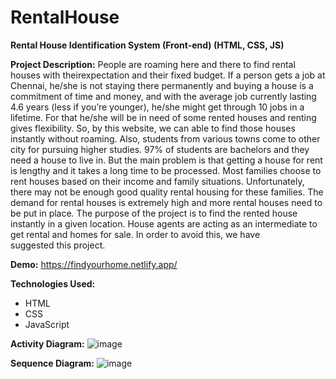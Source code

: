 # RentalHouse
**Rental House Identification System (Front-end) (HTML, CSS, JS)**

**Project Description:**
People are roaming here and there to find rental houses with theirexpectation and their fixed budget. If a person gets a job at Chennai, he/she is not staying there permanently and buying a house is a commitment of time and money, and with the average job currently lasting 4.6 years (less if you’re younger), he/she might get through 10 jobs in a lifetime. For that he/she will be in need of some rented houses and renting gives flexibility. So, by this website, we can able to find those houses instantly without roaming. Also, students from various towns come to other city for pursuing higher studies. 97% of students are bachelors and they need a house to live in. But the main problem is that getting a house for rent is lengthy and it takes a long time to be processed. Most families choose to rent houses based on their income and family situations. Unfortunately, there may not be enough good quality rental housing for these families. The demand for rental houses is extremely high and more rental houses need to be put in place. The purpose of the project is to find the rented house instantly in a given location. House agents are acting as an intermediate to get rental and homes for sale. In order to avoid this, we have suggested this project.

**Demo:**
https://findyourhome.netlify.app/

**Technologies Used:**
- HTML
- CSS
- JavaScript

**Activity Diagram:**
![image](https://github.com/pravin-24/RentalHouse/assets/85994607/999530a6-217d-4b12-a573-137e4b3816b8)

**Sequence Diagram:**
![image](https://github.com/pravin-24/RentalHouse/assets/85994607/4fa78144-a265-4cb9-8704-941b7cc85ddc)
